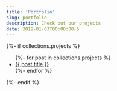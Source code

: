 ```yaml
---
title: 'Portfolio'
slug: portfolio
description: Check out our projects
date: 2019-01-03T00:00:00-5
---
```

{%- if collections.projects %}
<ul class="projects">
  {%- for post in collections.projects %}
  <li class="project">
    <a href="/portfolio/{{ post.slug }}">{{ post.title }}</a>
  </li><!-- .project -->
  {%- endfor %}
</ul><!-- .projects -->
{%- endif %}